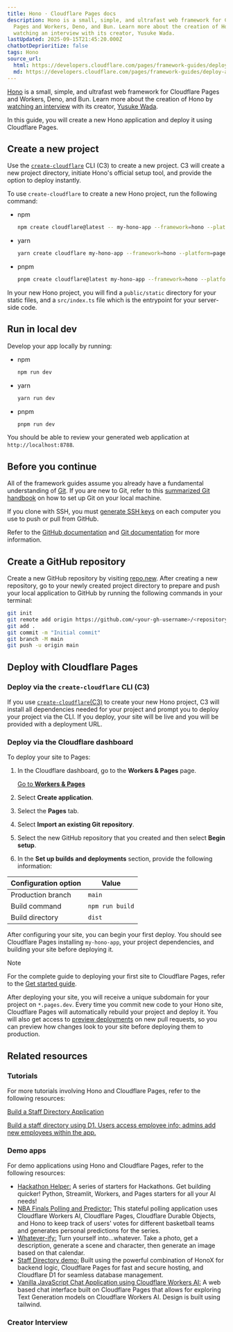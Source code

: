 ```yaml
---
title: Hono · Cloudflare Pages docs
description: Hono is a small, simple, and ultrafast web framework for Cloudflare
  Pages and Workers, Deno, and Bun. Learn more about the creation of Hono by
  watching an interview with its creator, Yusuke Wada.
lastUpdated: 2025-09-15T21:45:20.000Z
chatbotDeprioritize: false
tags: Hono
source_url:
  html: https://developers.cloudflare.com/pages/framework-guides/deploy-a-hono-site/
  md: https://developers.cloudflare.com/pages/framework-guides/deploy-a-hono-site/index.md
---
```


[Hono](https://honojs.dev/) is a small, simple, and ultrafast web framework for Cloudflare Pages and Workers, Deno, and Bun. Learn more about the creation of Hono by [watching an interview](#creator-interview) with its creator, [Yusuke Wada](https://yusu.ke/).

In this guide, you will create a new Hono application and deploy it using Cloudflare Pages.

## Create a new project

Use the [`create-cloudflare`](https://www.npmjs.com/package/create-cloudflare) CLI (C3) to create a new project. C3 will create a new project directory, initiate Hono's official setup tool, and provide the option to deploy instantly.

To use `create-cloudflare` to create a new Hono project, run the following command:

* npm

  ```sh
  npm create cloudflare@latest -- my-hono-app --framework=hono --platform=pages
  ```

* yarn

  ```sh
  yarn create cloudflare my-hono-app --framework=hono --platform=pages
  ```

* pnpm

  ```sh
  pnpm create cloudflare@latest my-hono-app --framework=hono --platform=pages
  ```

In your new Hono project, you will find a `public/static` directory for your static files, and a `src/index.ts` file which is the entrypoint for your server-side code.

## Run in local dev

Develop your app locally by running:

* npm

  ```sh
  npm run dev
  ```

* yarn

  ```sh
  yarn run dev
  ```

* pnpm

  ```sh
  pnpm run dev
  ```

You should be able to review your generated web application at `http://localhost:8788`.

## Before you continue

All of the framework guides assume you already have a fundamental understanding of [Git](https://git-scm.com/). If you are new to Git, refer to this [summarized Git handbook](https://guides.github.com/introduction/git-handbook/) on how to set up Git on your local machine.

If you clone with SSH, you must [generate SSH keys](https://docs.github.com/en/github/authenticating-to-github/connecting-to-github-with-ssh/generating-a-new-ssh-key-and-adding-it-to-the-ssh-agent) on each computer you use to push or pull from GitHub.

Refer to the [GitHub documentation](https://guides.github.com/introduction/git-handbook/) and [Git documentation](https://git-scm.com/book/en/v2) for more information.

## Create a GitHub repository

Create a new GitHub repository by visiting [repo.new](https://repo.new). After creating a new repository, go to your newly created project directory to prepare and push your local application to GitHub by running the following commands in your terminal:

```sh
git init
git remote add origin https://github.com/<your-gh-username>/<repository-name>
git add .
git commit -m "Initial commit"
git branch -M main
git push -u origin main
```

## Deploy with Cloudflare Pages

### Deploy via the `create-cloudflare` CLI (C3)

If you use [`create-cloudflare`(C3)](https://www.npmjs.com/package/create-cloudflare) to create your new Hono project, C3 will install all dependencies needed for your project and prompt you to deploy your project via the CLI. If you deploy, your site will be live and you will be provided with a deployment URL.

### Deploy via the Cloudflare dashboard

To deploy your site to Pages:

1. In the Cloudflare dashboard, go to the **Workers & Pages** page.

   [Go to **Workers & Pages**](https://dash.cloudflare.com/?to=/:account/workers-and-pages)

2. Select **Create application**.

3. Select the **Pages** tab.

4. Select **Import an existing Git repository**.

5. Select the new GitHub repository that you created and then select **Begin setup**.

6. In the **Set up builds and deployments** section, provide the following information:

| Configuration option | Value |
| - | - |
| Production branch | `main` |
| Build command | `npm run build` |
| Build directory | `dist` |

After configuring your site, you can begin your first deploy. You should see Cloudflare Pages installing `my-hono-app`, your project dependencies, and building your site before deploying it.

Note

For the complete guide to deploying your first site to Cloudflare Pages, refer to the [Get started guide](https://developers.cloudflare.com/pages/get-started/).

After deploying your site, you will receive a unique subdomain for your project on `*.pages.dev`. Every time you commit new code to your Hono site, Cloudflare Pages will automatically rebuild your project and deploy it. You will also get access to [preview deployments](https://developers.cloudflare.com/pages/configuration/preview-deployments/) on new pull requests, so you can preview how changes look to your site before deploying them to production.

## Related resources

### Tutorials

For more tutorials involving Hono and Cloudflare Pages, refer to the following resources:

[Build a Staff Directory Application](https://developers.cloudflare.com/d1/tutorials/build-a-staff-directory-app/)

[Build a staff directory using D1. Users access employee info; admins add new employees within the app.](https://developers.cloudflare.com/d1/tutorials/build-a-staff-directory-app/)

### Demo apps

For demo applications using Hono and Cloudflare Pages, refer to the following resources:

* [Hackathon Helper:](https://github.com/craigsdennis/hackathon-helper-workers-ai) A series of starters for Hackathons. Get building quicker! Python, Streamlit, Workers, and Pages starters for all your AI needs!
* [NBA Finals Polling and Predictor:](https://github.com/elizabethsiegle/nbafinals-cloudflare-ai-hono-durable-objects) This stateful polling application uses Cloudflare Workers AI, Cloudflare Pages, Cloudflare Durable Objects, and Hono to keep track of users' votes for different basketball teams and generates personal predictions for the series.
* [Whatever-ify:](https://github.com/craigsdennis/whatever-ify-workers-ai) Turn yourself into...whatever. Take a photo, get a description, generate a scene and character, then generate an image based on that calendar.
* [Staff Directory demo:](https://github.com/lauragift21/staff-directory) Built using the powerful combination of HonoX for backend logic, Cloudflare Pages for fast and secure hosting, and Cloudflare D1 for seamless database management.
* [Vanilla JavaScript Chat Application using Cloudflare Workers AI:](https://github.com/craigsdennis/vanilla-chat-workers-ai) A web based chat interface built on Cloudflare Pages that allows for exploring Text Generation models on Cloudflare Workers AI. Design is built using tailwind.

### Creator Interview
